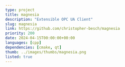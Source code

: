 ```yaml
---
type: project
title: magnesia
description: "Extensible OPC UA Client"
slug: magnesia
link: https://github.com/christopher-besch/magnesia
priority: 200
date: 2024-04-15T00:00:00+00:00
languages: [cpp]
dependencies: [cmake, qt]
thumb: ../images/thumbs/magnesia.png
listed: true
---
```


